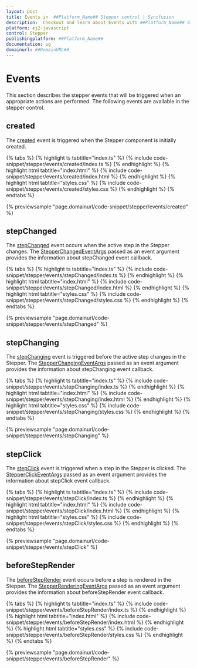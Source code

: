 ```yaml
---
layout: post
title: Events in  ##Platform_Name## Stepper control | Syncfusion
description:  Checkout and learn about Events with ##Platform_Name## Stepper control of Syncfusion Essential JS 2 and more details.
platform: ej2-javascript
control: Stepper
publishingplatform: ##Platform_Name##
documentation: ug
domainurl: ##DomainURL##
---
```


# Events

This section describes the stepper events that will be triggered when an appropriate actions are performed. The following events are available in the stepper control.

## created

The [created](https://ej2.syncfusion.com/documentation/api/stepper#created) event is triggered when the Stepper component is initially created.

{% tabs %}
{% highlight ts tabtitle="index.ts" %}
{% include code-snippet/stepper/events/created/index.ts %}
{% endhighlight %}
{% highlight html tabtitle="index.html" %}
{% include code-snippet/stepper/events/created/index.html %}
{% endhighlight %}
{% highlight html tabtitle="styles.css" %}
{% include code-snippet/stepper/events/created/styles.css %}
{% endhighlight %}
{% endtabs %}

{% previewsample "page.domainurl/code-snippet/stepper/events/created" %}

## stepChanged

The [stepChanged](https://ej2.syncfusion.com/documentation/api/stepper#stepchanged) event occurs when the active step in the Stepper changes. The [StepperChangedEventArgs](https://ej2.syncfusion.com/documentation/api/stepper/stepperChangedEventArgs/) passed as an event argument provides the information about stepChanged event callback.

{% tabs %}
{% highlight ts tabtitle="index.ts" %}
{% include code-snippet/stepper/events/stepChanged/index.ts %}
{% endhighlight %}
{% highlight html tabtitle="index.html" %}
{% include code-snippet/stepper/events/stepChanged/index.html %}
{% endhighlight %}
{% highlight html tabtitle="styles.css" %}
{% include code-snippet/stepper/events/stepChanged/styles.css %}
{% endhighlight %}
{% endtabs %}

{% previewsample "page.domainurl/code-snippet/stepper/events/stepChanged" %}

## stepChanging

The [stepChanging](https://ej2.syncfusion.com/documentation/api/stepper#stepchanging) event is triggered before the active step changes in the Stepper. The [StepperChangingEventArgs](https://ej2.syncfusion.com/documentation/api/stepper/stepperChangingEventArgs/) passed as an event argument provides the information about stepChanging event callback.

{% tabs %}
{% highlight ts tabtitle="index.ts" %}
{% include code-snippet/stepper/events/stepChanging/index.ts %}
{% endhighlight %}
{% highlight html tabtitle="index.html" %}
{% include code-snippet/stepper/events/stepChanging/index.html %}
{% endhighlight %}
{% highlight html tabtitle="styles.css" %}
{% include code-snippet/stepper/events/stepChanging/styles.css %}
{% endhighlight %}
{% endtabs %}

{% previewsample "page.domainurl/code-snippet/stepper/events/stepChanging" %}

## stepClick

The [stepClick](https://ej2.syncfusion.com/documentation/api/stepper#stepclick) event is triggered when a step in the Stepper is clicked. The [StepperClickEventArgs](https://ej2.syncfusion.com/documentation/api/stepper/stepperClickEventArgs/) passed as an event argument provides the information about stepClick event callback.

{% tabs %}
{% highlight ts tabtitle="index.ts" %}
{% include code-snippet/stepper/events/stepClick/index.ts %}
{% endhighlight %}
{% highlight html tabtitle="index.html" %}
{% include code-snippet/stepper/events/stepClick/index.html %}
{% endhighlight %}
{% highlight html tabtitle="styles.css" %}
{% include code-snippet/stepper/events/stepClick/styles.css %}
{% endhighlight %}
{% endtabs %}

{% previewsample "page.domainurl/code-snippet/stepper/events/stepClick" %}

## beforeStepRender

The [beforeStepRender](https://ej2.syncfusion.com/documentation/api/stepper#beforesteprender) event occurs before a step is rendered in the Stepper. The [StepperRenderingEventArgs](https://ej2.syncfusion.com/documentation/api/stepper/stepperRenderingEventArgs/) passed as an event argument provides the information about beforeStepRender event callback.

{% tabs %}
{% highlight ts tabtitle="index.ts" %}
{% include code-snippet/stepper/events/beforeStepRender/index.ts %}
{% endhighlight %}
{% highlight html tabtitle="index.html" %}
{% include code-snippet/stepper/events/beforeStepRender/index.html %}
{% endhighlight %}
{% highlight html tabtitle="styles.css" %}
{% include code-snippet/stepper/events/beforeStepRender/styles.css %}
{% endhighlight %}
{% endtabs %}

{% previewsample "page.domainurl/code-snippet/stepper/events/beforeStepRender" %}